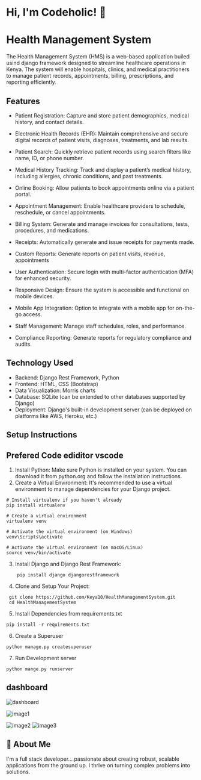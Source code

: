 # Hi, I'm Codeholic! 👋
#  Health Management System

The Health Management System (HMS) is a web-based application builed usind django framework designed to streamline healthcare operations in Kenya. The system will enable hospitals, clinics, and medical practitioners to manage patient records, appointments, billing, prescriptions, and reporting efficiently.



## Features

- Patient Registration: Capture and store patient demographics, medical history, and contact details.
- Electronic Health Records (EHR): Maintain comprehensive and secure digital records of patient visits, diagnoses, treatments, and lab results.
- Patient Search: Quickly retrieve patient records using search filters like name, ID, or phone number.
- Medical History Tracking: Track and display a patient’s medical history, including allergies, chronic conditions, and past treatments.
- Online Booking: Allow patients to book appointments online via a patient portal.
- Appointment Management: Enable healthcare providers to schedule, reschedule, or cancel appointments.
- Billing System: Generate and manage invoices for consultations, tests, procedures, and medications.
- Receipts: Automatically generate and issue receipts for payments made.

- Custom Reports: Generate reports on patient visits, revenue, appointments
- User Authentication: Secure login with multi-factor authentication (MFA) for enhanced security.
- Responsive Design: Ensure the system is accessible and functional on mobile devices.

- Mobile App Integration: Option to integrate with a mobile app for on-the-go access.

- Staff Management: Manage staff schedules, roles, and performance.

- Compliance Reporting: Generate reports for regulatory compliance and audits.

## Technology Used

- Backend: Django Rest Framework, Python
- Frontend: HTML, CSS (Bootstrap)
- Data Visualization: Morris charts
- Database: SQLite (can be extended to other databases supported by Django)
- Deployment: Django's built-in development server (can be deployed on platforms like AWS, Heroku, etc.)

## Setup Instructions
## Prefered Code ediditor vscode 
1. Install Python: Make sure Python is installed on your system. You can download it from python.org and follow the installation instructions.
2. Create a Virtual Environment: It's recommended to use a virtual environment to manage dependencies for your Django project.
```
# Install virtualenv if you haven't already
pip install virtualenv

# Create a virtual environment
virtualenv venv

# Activate the virtual environment (on Windows)
venv\Scripts\activate

# Activate the virtual environment (on macOS/Linux)
source venv/bin/activate
```
3. Install Django and Django Rest Framework:

```   # Install Django and Django Rest Framework using pip.
    pip install django djangorestframework
```
4. Clone and Setup Your Project:
```
 git clone https://github.com/Keya10/HealthManagementSystem.git
 cd HealthManagementSystem
 ```
5. Install Dependencies from requirements.txt
```
pip install -r requirements.txt
```

 6. Create a Superuser
 ``` 
 python manage.py createsuperuser
 ```
 7. Run Development server
 ``` 
 python mange.py runserver
 ```
 
## dashboard
![dashboard](https://github.com/user-attachments/assets/956c8949-7aaa-4c12-8c0d-6b520c0070f1)


![image1](https://github.com/user-attachments/assets/3f64f2b3-5b94-4606-b2ba-6bcdb4c105bf)

![image2](https://github.com/user-attachments/assets/63c83fd7-9fb3-4de1-b19c-55c16c0117e9)
![image3](https://github.com/user-attachments/assets/de478e73-3d8c-473a-8fd5-1645ab03ed56)

## 🚀 About Me
I'm a full stack developer...
 passionate about creating robust, scalable applications from the ground up. I thrive on turning complex problems into solutions.
